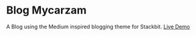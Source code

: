 # Blog Mycarzam

A Blog using the Medium inspired blogging theme for Stackbit. [Live Demo](https://themes.stackbit.com/demos/ampersand)
